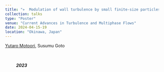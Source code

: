 ```yaml
---
title: "✈  Modulation of wall turbulence by small finite-size particles "
collection: talks
type: "Poster"
venue: "Current Advances in Turbulence and Multiphase Flows"
date: 2024-04-15-19
location: "Okinawa, Japan"
---
```


<u>Yutaro Motoori</u>, Susumu Goto <br>
<br>
<br>
<p id="backgroundcolor"><i>&emsp; &emsp; <b>2023</b> </i></p>

